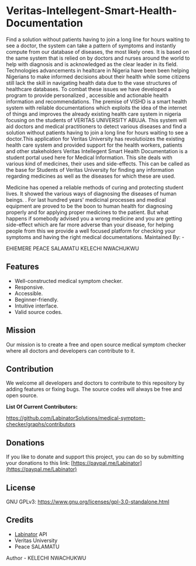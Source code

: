 # Veritas-Intellegent-Smart-Health-Documentation
 Find a solution without patients having to join a long line for hours waiting to see a doctor, the system can take a pattern of symptoms and instantly compute from our database of diseases, the most likely ones.
 It is based on the same system that is relied on by doctors and nurses around the world to help with diagnosis and is acknowledged as the clear leader in its field.
Technologies advancements in healtcare in Nigeria have been been helping Nigerians to make informed decisions about their health while some citizens still lack the skill in navigating health data due to the vase structures of healthcare databases. To combat these issues we have developed a program to provide personalized , accessible and actionable health information and recommendations.
The premise of VISHD is a smart health system with reilable documentations which exploits the idea of the internet of things and improves the already existing health care system in nigeria focusing on the students of VERITAS UNIVERSITY ABUJA.
This system will aid doctors and medical practitioners to detect various diseases and find a solution without patients having to join a long line for hours waiting to see a doctor.This application for Veritas University has revolutioizes the existing health care system and provided support for the health workers, patients and other stakeholders
Veritas Intellegent Smart Health Documentation is a student portal used here for Medical Information. This site deals with various kind of medicines, their uses and side-effects. This can be called as the base for Students of Veritas University for finding any information regarding medicines as well as the diseases for which these are used.

Medicine has opened a reliable methods of curing and protecting student lives. It showed the various ways of diagnosing the diseases of human beings. . For last hundred years' medicinal processes and medical equipment are proved to be the boon to human health for diagnosing properly and for applying proper medicines to the patient.
But what happens if somebody advised you a wrong medicine and you are getting side-effect which are far more adverse than your disease, for helping people from this we provide a well focused platform for checking your symptoms and having the right medical documentations.
Maintained By: -

EHIEMERE PEACE SALAMATU
KELECHI NWACHUKWU 
## Features

- Well-constructed medical symptom checker.
- Responsive.
- Accessible.
- Beginner-friendly.
- Intuitive interface.
- Valid source codes.


## Mission

Our mission is to create a free and open source medical symptom checker where all doctors and developers can contribute to it.

## Contribution

We welcome all developers and doctors to contribute to this repository by adding features or fixing bugs. The source codes will always be free and open source.

**List Of Current Contributors:**

https://github.com/LabinatorSolutions/medical-symptom-checker/graphs/contributors

## Donations

If you like to donate and support this project, you can do so by submitting your donations to this link: [https://paypal.me/Labinator](https://paypal.me/Labinator)

## License

GNU GPLv3: https://www.gnu.org/licenses/gpl-3.0-standalone.html

## Credits

- [Labinator](https://labinator.com/) API 
- Veritas University 
- Peace SALAMATU

Author - KELECHI NWACHUKWU

